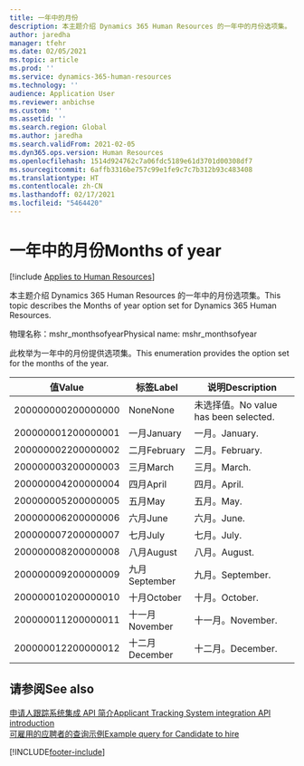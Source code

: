 ```yaml
---
title: 一年中的月份
description: 本主题介绍 Dynamics 365 Human Resources 的一年中的月份选项集。
author: jaredha
manager: tfehr
ms.date: 02/05/2021
ms.topic: article
ms.prod: ''
ms.service: dynamics-365-human-resources
ms.technology: ''
audience: Application User
ms.reviewer: anbichse
ms.custom: ''
ms.assetid: ''
ms.search.region: Global
ms.author: jaredha
ms.search.validFrom: 2021-02-05
ms.dyn365.ops.version: Human Resources
ms.openlocfilehash: 1514d924762c7a06fdc5189e61d3701d00308df7
ms.sourcegitcommit: 6affb3316be757c99e1fe9c7c7b312b93c483408
ms.translationtype: HT
ms.contentlocale: zh-CN
ms.lasthandoff: 02/17/2021
ms.locfileid: "5464420"
---
```

# <a name="months-of-year"></a><span data-ttu-id="e1389-103">一年中的月份</span><span class="sxs-lookup"><span data-stu-id="e1389-103">Months of year</span></span>

[!include [Applies to Human Resources](../includes/applies-to-hr.md)]

<span data-ttu-id="e1389-104">本主题介绍 Dynamics 365 Human Resources 的一年中的月份选项集。</span><span class="sxs-lookup"><span data-stu-id="e1389-104">This topic describes the Months of year option set for Dynamics 365 Human Resources.</span></span>

<span data-ttu-id="e1389-105">物理名称：mshr_monthsofyear</span><span class="sxs-lookup"><span data-stu-id="e1389-105">Physical name: mshr_monthsofyear</span></span>

<span data-ttu-id="e1389-106">此枚举为一年中的月份提供选项集。</span><span class="sxs-lookup"><span data-stu-id="e1389-106">This enumeration provides the option set for the months of the year.</span></span>

| <span data-ttu-id="e1389-107">值</span><span class="sxs-lookup"><span data-stu-id="e1389-107">Value</span></span> | <span data-ttu-id="e1389-108">标签</span><span class="sxs-lookup"><span data-stu-id="e1389-108">Label</span></span> | <span data-ttu-id="e1389-109">说明</span><span class="sxs-lookup"><span data-stu-id="e1389-109">Description</span></span> |
| --- | --- | --- |
| <span data-ttu-id="e1389-110">200000000</span><span class="sxs-lookup"><span data-stu-id="e1389-110">200000000</span></span> | <span data-ttu-id="e1389-111">None</span><span class="sxs-lookup"><span data-stu-id="e1389-111">None</span></span> | <span data-ttu-id="e1389-112">未选择值。</span><span class="sxs-lookup"><span data-stu-id="e1389-112">No value has been selected.</span></span> |
| <span data-ttu-id="e1389-113">200000001</span><span class="sxs-lookup"><span data-stu-id="e1389-113">200000001</span></span> | <span data-ttu-id="e1389-114">一月</span><span class="sxs-lookup"><span data-stu-id="e1389-114">January</span></span> | <span data-ttu-id="e1389-115">一月。</span><span class="sxs-lookup"><span data-stu-id="e1389-115">January.</span></span> |
| <span data-ttu-id="e1389-116">200000002</span><span class="sxs-lookup"><span data-stu-id="e1389-116">200000002</span></span> | <span data-ttu-id="e1389-117">二月</span><span class="sxs-lookup"><span data-stu-id="e1389-117">February</span></span> | <span data-ttu-id="e1389-118">二月。</span><span class="sxs-lookup"><span data-stu-id="e1389-118">February.</span></span> |
| <span data-ttu-id="e1389-119">200000003</span><span class="sxs-lookup"><span data-stu-id="e1389-119">200000003</span></span> | <span data-ttu-id="e1389-120">三月</span><span class="sxs-lookup"><span data-stu-id="e1389-120">March</span></span> | <span data-ttu-id="e1389-121">三月。</span><span class="sxs-lookup"><span data-stu-id="e1389-121">March.</span></span> |
| <span data-ttu-id="e1389-122">200000004</span><span class="sxs-lookup"><span data-stu-id="e1389-122">200000004</span></span> | <span data-ttu-id="e1389-123">四月</span><span class="sxs-lookup"><span data-stu-id="e1389-123">April</span></span> | <span data-ttu-id="e1389-124">四月。</span><span class="sxs-lookup"><span data-stu-id="e1389-124">April.</span></span> |
| <span data-ttu-id="e1389-125">200000005</span><span class="sxs-lookup"><span data-stu-id="e1389-125">200000005</span></span> | <span data-ttu-id="e1389-126">五月</span><span class="sxs-lookup"><span data-stu-id="e1389-126">May</span></span> | <span data-ttu-id="e1389-127">五月。</span><span class="sxs-lookup"><span data-stu-id="e1389-127">May.</span></span> |
| <span data-ttu-id="e1389-128">200000006</span><span class="sxs-lookup"><span data-stu-id="e1389-128">200000006</span></span> | <span data-ttu-id="e1389-129">六月</span><span class="sxs-lookup"><span data-stu-id="e1389-129">June</span></span> | <span data-ttu-id="e1389-130">六月。</span><span class="sxs-lookup"><span data-stu-id="e1389-130">June.</span></span> |
| <span data-ttu-id="e1389-131">200000007</span><span class="sxs-lookup"><span data-stu-id="e1389-131">200000007</span></span> | <span data-ttu-id="e1389-132">七月</span><span class="sxs-lookup"><span data-stu-id="e1389-132">July</span></span> | <span data-ttu-id="e1389-133">七月。</span><span class="sxs-lookup"><span data-stu-id="e1389-133">July.</span></span> |
| <span data-ttu-id="e1389-134">200000008</span><span class="sxs-lookup"><span data-stu-id="e1389-134">200000008</span></span> | <span data-ttu-id="e1389-135">八月</span><span class="sxs-lookup"><span data-stu-id="e1389-135">August</span></span> | <span data-ttu-id="e1389-136">八月。</span><span class="sxs-lookup"><span data-stu-id="e1389-136">August.</span></span> |
| <span data-ttu-id="e1389-137">200000009</span><span class="sxs-lookup"><span data-stu-id="e1389-137">200000009</span></span> | <span data-ttu-id="e1389-138">九月</span><span class="sxs-lookup"><span data-stu-id="e1389-138">September</span></span> | <span data-ttu-id="e1389-139">九月。</span><span class="sxs-lookup"><span data-stu-id="e1389-139">September.</span></span> |
| <span data-ttu-id="e1389-140">200000010</span><span class="sxs-lookup"><span data-stu-id="e1389-140">200000010</span></span> | <span data-ttu-id="e1389-141">十月</span><span class="sxs-lookup"><span data-stu-id="e1389-141">October</span></span> | <span data-ttu-id="e1389-142">十月。</span><span class="sxs-lookup"><span data-stu-id="e1389-142">October.</span></span> |
| <span data-ttu-id="e1389-143">200000011</span><span class="sxs-lookup"><span data-stu-id="e1389-143">200000011</span></span> | <span data-ttu-id="e1389-144">十一月</span><span class="sxs-lookup"><span data-stu-id="e1389-144">November</span></span> | <span data-ttu-id="e1389-145">十一月。</span><span class="sxs-lookup"><span data-stu-id="e1389-145">November.</span></span> |
| <span data-ttu-id="e1389-146">200000012</span><span class="sxs-lookup"><span data-stu-id="e1389-146">200000012</span></span> | <span data-ttu-id="e1389-147">十二月</span><span class="sxs-lookup"><span data-stu-id="e1389-147">December</span></span> | <span data-ttu-id="e1389-148">十二月。</span><span class="sxs-lookup"><span data-stu-id="e1389-148">December.</span></span> |

## <a name="see-also"></a><span data-ttu-id="e1389-149">请参阅</span><span class="sxs-lookup"><span data-stu-id="e1389-149">See also</span></span>

[<span data-ttu-id="e1389-150">申请人跟踪系统集成 API 简介</span><span class="sxs-lookup"><span data-stu-id="e1389-150">Applicant Tracking System integration API introduction</span></span>](hr-admin-integration-ats-api-introduction.md)<br>
[<span data-ttu-id="e1389-151">可雇用的应聘者的查询示例</span><span class="sxs-lookup"><span data-stu-id="e1389-151">Example query for Candidate to hire</span></span>](hr-admin-integration-ats-api-candidate-to-hire-example-query.md)


[!INCLUDE[footer-include](../includes/footer-banner.md)]